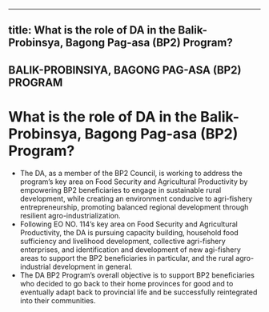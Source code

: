 --- 
 title: What is the role of DA in the Balik-Probinsya, Bagong Pag-asa (BP2) Program?
 ---

## BALIK-PROBINSIYA, BAGONG PAG-ASA (BP2) PROGRAM

# What is the role of DA in the Balik-Probinsya, Bagong Pag-asa (BP2) Program?


 - The DA, as a member of the BP2 Council, is working to address the program’s key area on Food Security and Agricultural Productivity by empowering BP2 beneficiaries to engage in sustainable rural development, while creating an environment conducive to agri-fishery entrepreneurship, promoting balanced regional development through resilient agro-industrialization.
 - Following EO NO. 114’s key area on Food Security and Agricultural Productivity, the DA is pursuing capacity building, household food sufficiency and livelihood development, collective agri-fishery enterprises, and identification and development of new agi-fishery areas to support the BP2 beneficiaries in particular, and the rural agro-industrial development in general.
 - The DA BP2 Program’s overall objective is to support BP2 beneficiaries who decided to go back to their home provinces for good and to eventually adapt back to provincial life and be successfully reintegrated into their communities.
